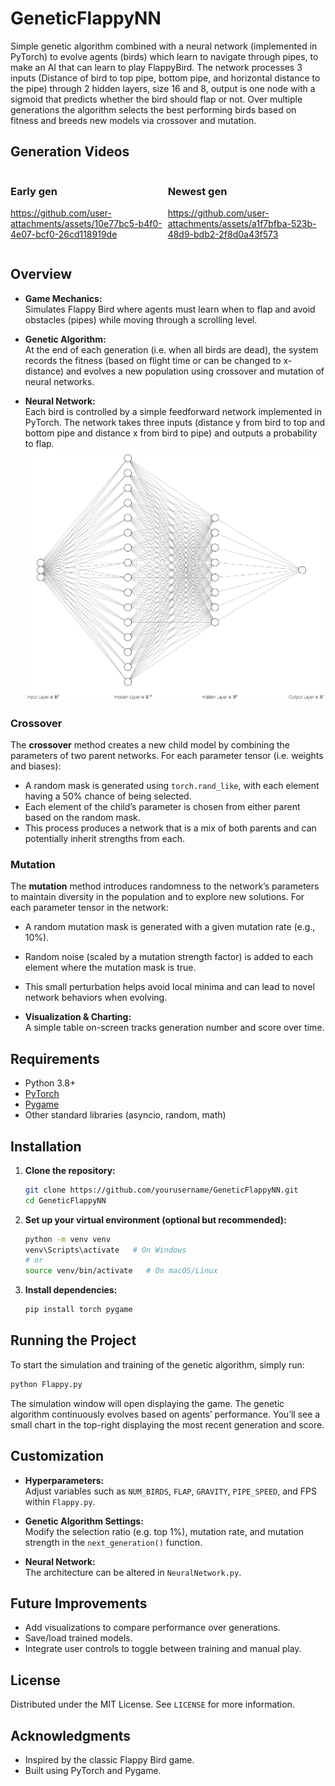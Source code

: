 # GeneticFlappyNN

Simple genetic algorithm combined with a neural network (implemented in PyTorch) to evolve agents (birds) which learn to navigate through pipes, to make an AI that can learn to play FlappyBird. The network processes 3 inputs (Distance of bird to top pipe, bottom pipe, and horizontal distance to the pipe) through 2 hidden layers, size 16 and 8, output is one node with a sigmoid that predicts whether the bird should flap or not. Over multiple generations the algorithm selects the best performing birds based on fitness and breeds new models via crossover and mutation.

## Generation Videos

<div style="display: flex; justify-content: space-around; align-items: flex-start;">
  <div>
    <h3>Early gen</h3>
    

https://github.com/user-attachments/assets/10e77bc5-b4f0-4e07-bcf0-26cd118919de


  </div>
  <div>
    <h3>Newest gen</h3>
    

https://github.com/user-attachments/assets/a1f7bfba-523b-48d9-bdb2-2f8d0a43f573


  </div>
</div>

## Overview

- **Game Mechanics:**  
  Simulates Flappy Bird where agents must learn when to flap and avoid obstacles (pipes) while moving through a scrolling level.
  
- **Genetic Algorithm:**  
  At the end of each generation (i.e. when all birds are dead), the system records the fitness (based on flight time or can be changed to x-distance) and evolves a new population using crossover and mutation of neural networks.

- **Neural Network:**  
  Each bird is controlled by a simple feedforward network implemented in PyTorch. The network takes three inputs (distance y from bird to top and bottom pipe and distance x from bird to pipe) and outputs a probability to flap.
  <img src="images/NN.png">

### Crossover
The **crossover** method creates a new child model by combining the parameters of two parent networks. For each parameter tensor (i.e. weights and biases):

- A random mask is generated using `torch.rand_like`, with each element having a 50% chance of being selected.
- Each element of the child’s parameter is chosen from either parent based on the random mask.
- This process produces a network that is a mix of both parents and can potentially inherit strengths from each.

### Mutation
The **mutation** method introduces randomness to the network’s parameters to maintain diversity in the population and to explore new solutions. For each parameter tensor in the network:

- A random mutation mask is generated with a given mutation rate (e.g., 10%).
- Random noise (scaled by a mutation strength factor) is added to each element where the mutation mask is true.
- This small perturbation helps avoid local minima and can lead to novel network behaviors when evolving.



- **Visualization & Charting:**  
  A simple table on-screen tracks generation number and score over time.

## Requirements

- Python 3.8+
- [PyTorch](https://pytorch.org/get-started/locally/)
- [Pygame](https://www.pygame.org/)
- Other standard libraries (asyncio, random, math)

## Installation

1. **Clone the repository:**
   ```sh
   git clone https://github.com/yourusername/GeneticFlappyNN.git
   cd GeneticFlappyNN
   ```

2. **Set up your virtual environment (optional but recommended):**
   ```sh
   python -m venv venv
   venv\Scripts\activate   # On Windows
   # or
   source venv/bin/activate   # On macOS/Linux
   ```

3. **Install dependencies:**
   ```sh
   pip install torch pygame
   ```

## Running the Project

To start the simulation and training of the genetic algorithm, simply run:

```sh
python Flappy.py
```

The simulation window will open displaying the game. The genetic algorithm continuously evolves based on agents’ performance. You’ll see a small chart in the top-right displaying the most recent generation and score.

## Customization

- **Hyperparameters:**  
  Adjust variables such as `NUM_BIRDS`, `FLAP`, `GRAVITY`, `PIPE_SPEED`, and FPS within `Flappy.py`.

- **Genetic Algorithm Settings:**  
  Modify the selection ratio (e.g. top 1%), mutation rate, and mutation strength in the `next_generation()` function.

- **Neural Network:**  
  The architecture can be altered in `NeuralNetwork.py`.

## Future Improvements

- Add visualizations to compare performance over generations.
- Save/load trained models.
- Integrate user controls to toggle between training and manual play.

## License

Distributed under the MIT License. See `LICENSE` for more information.

## Acknowledgments

- Inspired by the classic Flappy Bird game.
- Built using PyTorch and Pygame.
